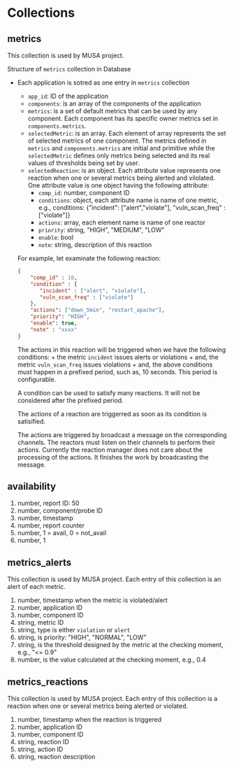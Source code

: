 
# Collections

## metrics

This collection is used by MUSA project.

Structure of `metrics` collection in Database

- Each application is sotred as one entry in `metrics` collection

  + `app_id`: ID of the application
  + `components`: is an array of the components of the application
  + `metrics`: is a set of default metrics that can be used by any component. Each component has its specific owner metrics set in `components.metrics`.
  + `selectedMetric`: is an array. Each element of array represents the set of selected metrics of one component. The metrics defined in `metrics` and `components.metrics` are initial and primitive while the `selectedMetric` defines only metrics being selected and its real values of thresholds being set by user.
  + `selectedReaction`: is an object. Each attribute value represents one reaction when one or several metrics being alerted and vilolated. One attribute value is one object having the following attribute:
    - `comp_id`: number, component ID
    - `conditions`: object, each attribute name is name of one metric, e.g., conditions: {"incident": ["alert","violate"], "vuln_scan_freq" : ["violate"]}
    - `actions`: array, each element name is name of one reactor
    - `priority`: string, "HIGH", "MEDIUM", "LOW"
    - `enable`: bool
    - `note`: string, description of this reaction 
  
  For example, let examinate the following reaction:
  ```JSON
  {
      "comp_id" : 10,
      "condition" : {
         "incident" : ["alert", "violate"],
         "vuln_scan_freq" : ["violate"]
      },
      "actions": ["down_5min", "restart_apache"],
      "priority": "HIGH",
      "enable": true,
      "note" : "xxxx"
  }
  ```
  
  The actions in this reaction will be triggered when we have the following conditions:
      + the metric `incident` issues alerts or violations
      + and, the metric `vuln_scan_freq` issues violations
      + and, the above conditions must happen in a prefixed period, such as, 10 seconds. This period is configurable.
      
  A condition can be used to satisfy many reactions. It will not be considered after the prefixed period.
  
  The actions of a reaction are triggerred as soon as its condition is satisified. 
  
  The actions are triggered by broadcast a message on the corresponding channels. 
  The reactors must listen on their channels to perform their actions. 
  Currently the reaction manager does not care about the processing of the actions. It finishes the work by broadcasting the message.

## availability

1. number, report ID: 50
2. number, component/probe ID
3. number, timestamp
4. number, report counter
5. number, 1 = avail, 0 = not_avail
6. number, 1

## metrics_alerts

This collection is used by MUSA project.
Each entry of this collection is an alert of each metric.
   
1. number, timestamp when the metric is violated/alert
2. number, application ID
3. number, component ID 
4. string, metric ID
5. string, type is either `violation` or `alert`
6. string, is priority: "HIGH", "NORMAL", "LOW"
7. string, is the threshold designed by the metric at the checking moment, e.g., "<= 0.9"
8. number, is the value calculated at the checking moment, e.g., 0.4

## metrics_reactions

This collection is used by MUSA project.
Each entry of this collection is a reaction when one or several metrics being alerted or violated.

1. number, timestamp when the reaction is triggered
2. number, application ID
3. number, component ID
4. string, reaction ID
5. string, action ID 
6. string, reaction description